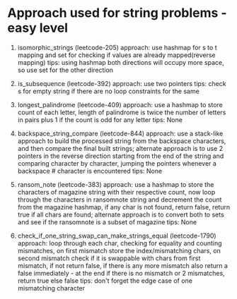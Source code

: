 # Approach used for string problems - easy level

1. isomorphic_strings (leetcode-205)
approach: use hashmap for s to t mapping and set for checking if values are already mapped(reverse mapping)
tips: using hashmap both directions will occupy more space, so use set for the other direction

2. is_subsequence (leetcode-392)
approach: use two pointers
tips: check s for empty string if there are no loop constraints for the same

3. longest_palindrome (leetcode-409)
approach: use a hashmap to store count of each letter, length of palindrome is twice the number of letters in pairs plus 1 if the count is odd for any letter
tips: None

4. backspace_string_compare (leetcode-844)
approach: use a stack-like approach to build the processed string from the backspace characters, and then compare the final built strings; alternate approach is to use 2 pointers in the reverse direction starting from the end of the string and comparing character by character, jumping the pointers whenever a backspace # character is encountered
tips: None

5. ransom_note (leetcode-383)
approach: use a hashmap to store the characters of magazine string with their respective count, now loop through the characters in ransomnote string and decrement the count from the magazine hashmap, if any char is not found, return false, return true if all chars are found; alternate approach is to convert both to sets and see if the ransomnote is a subset of magazine
tips: None

6. check_if_one_string_swap_can_make_strings_equal (leetcode-1790)
approach: loop through each char, checking for equality and counting mismatches, on first mismatch store the index/mismatching chars, on second mismatch check if it is swappable with chars from first mismatch, if not return false, if there is any more mismatch also return a false immediately - at the end if there is no mismatch or 2 mismatches, return true else false
tips: don't forget the edge case of one mismatching character